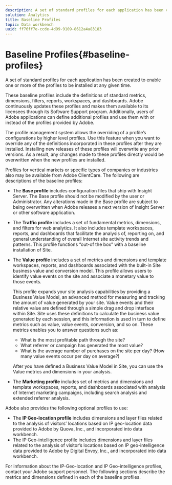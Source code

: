```yaml
---
description: A set of standard profiles for each application has been created to allow for one or more of the profiles to be installed at any given time.
solution: Analytics
title: Baseline Profiles
topic: Data workbench
uuid: ff76ff7e-ccde-4d99-9109-8612a4a83183
---
```


# Baseline Profiles{#baseline-profiles}

A set of standard profiles for each application has been created to enable one or more of the profiles to be installed at any given time.

These baseline profiles include the definitions of standard metrics, dimensions, filters, reports, workspaces, and dashboards. Adobe continuously updates these profiles and makes them available to its licensees through its Software Support program. Additionally, users of Adobe applications can define additional profiles and use them with or instead of the profiles provided by Adobe.

The profile management system allows the overriding of a profile’s configurations by higher level profiles. Use this feature when you want to override any of the definitions incorporated in these profiles after they are installed. Installing new releases of these profiles will overwrite any prior versions. As a result, any changes made to these profiles directly would be overwritten when the new profiles are installed.

Profiles for vertical markets or specific types of companies or industries also may be available from Adobe ClientCare. The following are descriptions of the baseline profiles:

* The **Base profile** includes configuration files that ship with Insight Server. The Base profile should not be modified by the user or Administrator. Any alterations made in the Base profile are subject to being overwritten when Adobe releases a next version of Insight Server or other software application. 
* The **Traffic profile** includes a set of fundamental metrics, dimensions, and filters for web analytics. It also includes template workspaces, reports, and dashboards that facilitate the analysis of, reporting on, and general understanding of overall Internet site activity trends and patterns. This profile functions “out-of the box” with a baseline installation of Site. 
* The **Value profile** includes a set of metrics and dimensions and template workspaces, reports, and dashboards associated with the built-in Site business value and conversion model. This profile allows users to identify value events on the site and associate a monetary value to those events.

  This profile expands your site analysis capabilities by providing a Business Value Model, an advanced method for measuring and tracking the amount of value generated by your site. Value events and their relative value are defined through a simple drag and drop interface within Site. Site uses these definitions to calculate the business value generated by each session, and this information is used in turn to define metrics such as value, value events, conversion, and so on. These metrics enables you to answer questions such as:

  * What is the most profitable path through the site? 
  * What referrer or campaign has generated the most value? 
  * What is the average number of purchases on the site per day? (How many value events occur per day on average?)

  After you have defined a Business Value Model in Site, you can use the Value metrics and dimensions in your analysis.

* The **Marketing profile** includes set of metrics and dimensions and template workspaces, reports, and dashboards associated with analysis of Internet marketing campaigns, including search analysis and extended referrer analysis.

Adobe also provides the following optional profiles to use:

* The **IP Geo-location profile** includes dimensions and layer files related to the analysis of visitors’ locations based on IP geo-location data provided to Adobe by Quova, Inc., and incorporated into data workbench. 
* The IP Geo-intelligence profile includes dimensions and layer files related to the analysis of visitor’s locations based on IP geo-intelligence data provided to Adobe by Digital Envoy, Inc., and incorporated into data workbench.

For information about the IP-Geo-location and IP Geo-intelligence profiles, contact your Adobe support personnel. The following sections describe the metrics and dimensions defined in each of the baseline profiles. 
